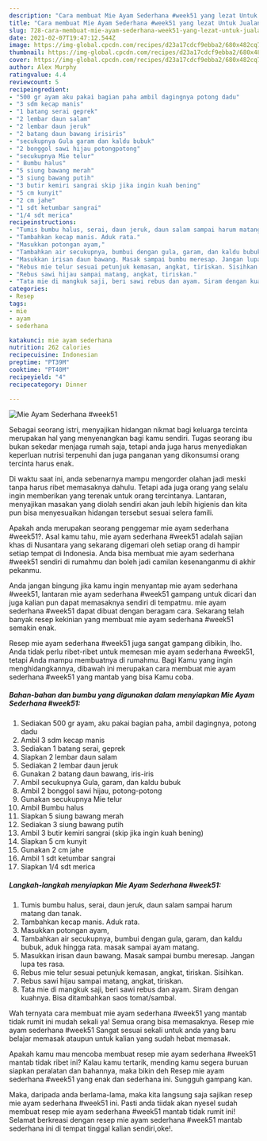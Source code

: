 ```yaml
---
description: "Cara membuat Mie Ayam Sederhana #week51 yang lezat Untuk Jualan"
title: "Cara membuat Mie Ayam Sederhana #week51 yang lezat Untuk Jualan"
slug: 728-cara-membuat-mie-ayam-sederhana-week51-yang-lezat-untuk-jualan
date: 2021-02-07T19:47:12.544Z
image: https://img-global.cpcdn.com/recipes/d23a17cdcf9ebba2/680x482cq70/mie-ayam-sederhana-week51-foto-resep-utama.jpg
thumbnail: https://img-global.cpcdn.com/recipes/d23a17cdcf9ebba2/680x482cq70/mie-ayam-sederhana-week51-foto-resep-utama.jpg
cover: https://img-global.cpcdn.com/recipes/d23a17cdcf9ebba2/680x482cq70/mie-ayam-sederhana-week51-foto-resep-utama.jpg
author: Alex Murphy
ratingvalue: 4.4
reviewcount: 5
recipeingredient:
- "500 gr ayam aku pakai bagian paha ambil dagingnya potong dadu"
- "3 sdm kecap manis"
- "1 batang serai geprek"
- "2 lembar daun salam"
- "2 lembar daun jeruk"
- "2 batang daun bawang irisiris"
- "secukupnya Gula garam dan kaldu bubuk"
- "2 bonggol sawi hijau potongpotong"
- "secukupnya Mie telur"
- " Bumbu halus"
- "5 siung bawang merah"
- "3 siung bawang putih"
- "3 butir kemiri sangrai skip jika ingin kuah bening"
- "5 cm kunyit"
- "2 cm jahe"
- "1 sdt ketumbar sangrai"
- "1/4 sdt merica"
recipeinstructions:
- "Tumis bumbu halus, serai, daun jeruk, daun salam sampai harum matang dan tanak."
- "Tambahkan kecap manis. Aduk rata."
- "Masukkan potongan ayam,"
- "Tambahkan air secukupnya, bumbui dengan gula, garam, dan kaldu bubuk, aduk hingga rata. masak sampai ayam matang."
- "Masukkan irisan daun bawang. Masak sampai bumbu meresap. Jangan lupa tes rasa."
- "Rebus mie telur sesuai petunjuk kemasan, angkat, tiriskan. Sisihkan."
- "Rebus sawi hijau sampai matang, angkat, tiriskan."
- "Tata mie di mangkuk saji, beri sawi rebus dan ayam. Siram dengan kuahnya. Bisa ditambahkan saos tomat/sambal."
categories:
- Resep
tags:
- mie
- ayam
- sederhana

katakunci: mie ayam sederhana 
nutrition: 262 calories
recipecuisine: Indonesian
preptime: "PT39M"
cooktime: "PT40M"
recipeyield: "4"
recipecategory: Dinner

---
```



![Mie Ayam Sederhana #week51](https://img-global.cpcdn.com/recipes/d23a17cdcf9ebba2/680x482cq70/mie-ayam-sederhana-week51-foto-resep-utama.jpg)

Sebagai seorang istri, menyajikan hidangan nikmat bagi keluarga tercinta merupakan hal yang menyenangkan bagi kamu sendiri. Tugas seorang ibu bukan sekedar menjaga rumah saja, tetapi anda juga harus menyediakan keperluan nutrisi terpenuhi dan juga panganan yang dikonsumsi orang tercinta harus enak.

Di waktu  saat ini, anda sebenarnya mampu mengorder olahan jadi meski tanpa harus ribet memasaknya dahulu. Tetapi ada juga orang yang selalu ingin memberikan yang terenak untuk orang tercintanya. Lantaran, menyajikan masakan yang diolah sendiri akan jauh lebih higienis dan kita pun bisa menyesuaikan hidangan tersebut sesuai selera famili. 



Apakah anda merupakan seorang penggemar mie ayam sederhana #week51?. Asal kamu tahu, mie ayam sederhana #week51 adalah sajian khas di Nusantara yang sekarang digemari oleh setiap orang di hampir setiap tempat di Indonesia. Anda bisa membuat mie ayam sederhana #week51 sendiri di rumahmu dan boleh jadi camilan kesenanganmu di akhir pekanmu.

Anda jangan bingung jika kamu ingin menyantap mie ayam sederhana #week51, lantaran mie ayam sederhana #week51 gampang untuk dicari dan juga kalian pun dapat memasaknya sendiri di tempatmu. mie ayam sederhana #week51 dapat dibuat dengan beragam cara. Sekarang telah banyak resep kekinian yang membuat mie ayam sederhana #week51 semakin enak.

Resep mie ayam sederhana #week51 juga sangat gampang dibikin, lho. Anda tidak perlu ribet-ribet untuk memesan mie ayam sederhana #week51, tetapi Anda mampu membuatnya di rumahmu. Bagi Kamu yang ingin menghidangkannya, dibawah ini merupakan cara membuat mie ayam sederhana #week51 yang mantab yang bisa Kamu coba.

<!--inarticleads1-->

##### Bahan-bahan dan bumbu yang digunakan dalam menyiapkan Mie Ayam Sederhana #week51:

1. Sediakan 500 gr ayam, aku pakai bagian paha, ambil dagingnya, potong dadu
1. Ambil 3 sdm kecap manis
1. Sediakan 1 batang serai, geprek
1. Siapkan 2 lembar daun salam
1. Sediakan 2 lembar daun jeruk
1. Gunakan 2 batang daun bawang, iris-iris
1. Ambil secukupnya Gula, garam, dan kaldu bubuk
1. Ambil 2 bonggol sawi hijau, potong-potong
1. Gunakan secukupnya Mie telur
1. Ambil  Bumbu halus
1. Siapkan 5 siung bawang merah
1. Sediakan 3 siung bawang putih
1. Ambil 3 butir kemiri sangrai (skip jika ingin kuah bening)
1. Siapkan 5 cm kunyit
1. Gunakan 2 cm jahe
1. Ambil 1 sdt ketumbar sangrai
1. Siapkan 1/4 sdt merica




<!--inarticleads2-->

##### Langkah-langkah menyiapkan Mie Ayam Sederhana #week51:

1. Tumis bumbu halus, serai, daun jeruk, daun salam sampai harum matang dan tanak.
1. Tambahkan kecap manis. Aduk rata.
1. Masukkan potongan ayam,
1. Tambahkan air secukupnya, bumbui dengan gula, garam, dan kaldu bubuk, aduk hingga rata. masak sampai ayam matang.
1. Masukkan irisan daun bawang. Masak sampai bumbu meresap. Jangan lupa tes rasa.
1. Rebus mie telur sesuai petunjuk kemasan, angkat, tiriskan. Sisihkan.
1. Rebus sawi hijau sampai matang, angkat, tiriskan.
1. Tata mie di mangkuk saji, beri sawi rebus dan ayam. Siram dengan kuahnya. Bisa ditambahkan saos tomat/sambal.




Wah ternyata cara membuat mie ayam sederhana #week51 yang mantab tidak rumit ini mudah sekali ya! Semua orang bisa memasaknya. Resep mie ayam sederhana #week51 Sangat sesuai sekali untuk anda yang baru belajar memasak ataupun untuk kalian yang sudah hebat memasak.

Apakah kamu mau mencoba membuat resep mie ayam sederhana #week51 mantab tidak ribet ini? Kalau kamu tertarik, mending kamu segera buruan siapkan peralatan dan bahannya, maka bikin deh Resep mie ayam sederhana #week51 yang enak dan sederhana ini. Sungguh gampang kan. 

Maka, daripada anda berlama-lama, maka kita langsung saja sajikan resep mie ayam sederhana #week51 ini. Pasti anda tiidak akan nyesel sudah membuat resep mie ayam sederhana #week51 mantab tidak rumit ini! Selamat berkreasi dengan resep mie ayam sederhana #week51 mantab sederhana ini di tempat tinggal kalian sendiri,oke!.

